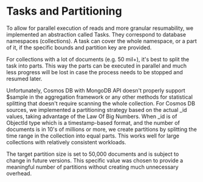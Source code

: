 # Tasks and Partitioning

To allow for parallel execution of reads and more granular resumability, we implemented an abstraction called Tasks. They correspond to database namespaces (collections). A task can cover the whole namespace, or a part of it, if the specific bounds and partition key are provided.

For collections with a lot of documents (e.g. 50 mil+), it's best to split the task into parts. This way the parts can be executed in parallel and much less progress will be lost in case the process needs to be stopped and resumed later.

Unfortunately, Cosmos DB with MongoDB API doesn't properly support $sample in the aggregation framework or any other methods for statistical splitting that doesn't require scanning the whole collection. For Cosmos DB sources, we implemented a partitioning strategy based on the actual _id values, taking advantage of the Law Of Big Numbers. When _id is of ObjectId type which is a timestamp-based format, and the number of documents is in 10's of millions or more, we create partitions by splitting the time range in the collection into equal parts. This works well for large collections with relatively consistent workloads.

The target partition size is set to 50,000 documents and is subject to change in future versions. This specific value was chosen to provide a meaningful number of partitions without creating much unnecessary overhead.
